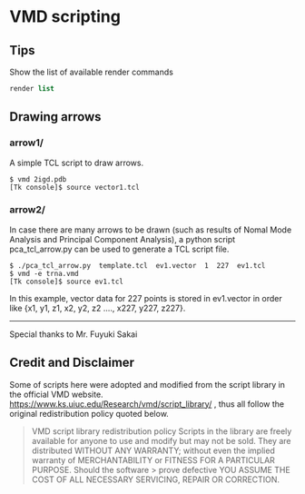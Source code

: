 # VMD scripting

## Tips
Show the list of available render commands
```Tcl
render list
```

## Drawing arrows

### arrow1/

A simple TCL script to draw arrows.

```
$ vmd 2igd.pdb
[Tk console]$ source vector1.tcl
```

### arrow2/

In case there are many arrows to be drawn (such as results of Nomal Mode Analysis and Principal Component Analysis), a python script pca_tcl_arrow.py can be used to generate a TCL script file.


```
$ ./pca_tcl_arrow.py  template.tcl  ev1.vector  1  227  ev1.tcl
$ vmd -e trna.vmd
[Tk console]$ source ev1.tcl
```

In this example, vector data for 227 points is stored in ev1.vector in order like {x1, y1, z1, x2, y2, z2 ...., x227, y227, z227}.


----
Special thanks to Mr. Fuyuki Sakai

## Credit and Disclaimer

Some of scripts here were adopted and modified from the script library in the official VMD website. https://www.ks.uiuc.edu/Research/vmd/script_library/ , thus all follow the original redistribution policy quoted below.

> VMD script library redistribution policy
> Scripts in the library are freely available for anyone to use and modify but may not be sold. They are distributed WITHOUT ANY WARRANTY; without even the implied warranty of MERCHANTABILITY or FITNESS FOR A PARTICULAR PURPOSE. Should the software > prove defective YOU ASSUME THE COST OF ALL NECESSARY SERVICING, REPAIR OR CORRECTION.

